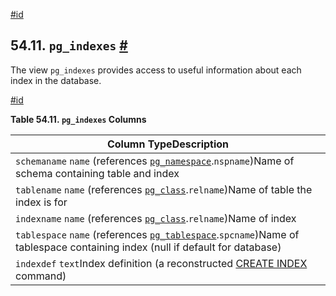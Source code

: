 [#id](#VIEW-PG-INDEXES)

## 54.11. `pg_indexes` [#](#VIEW-PG-INDEXES)



The view `pg_indexes` provides access to useful information about each index in the database.

[#id](#id-1.10.5.15.4)

**Table 54.11. `pg_indexes` Columns**

| Column TypeDescription                                                                                                                                     |
| ---------------------------------------------------------------------------------------------------------------------------------------------------------- |
| `schemaname` `name` (references [`pg_namespace`](catalog-pg-namespace).`nspname`)Name of schema containing table and index                            |
| `tablename` `name` (references [`pg_class`](catalog-pg-class).`relname`)Name of table the index is for                                                |
| `indexname` `name` (references [`pg_class`](catalog-pg-class).`relname`)Name of index                                                                 |
| `tablespace` `name` (references [`pg_tablespace`](catalog-pg-tablespace).`spcname`)Name of tablespace containing index (null if default for database) |
| `indexdef` `text`Index definition (a reconstructed [CREATE INDEX](sql-createindex) command)                                                           |